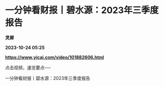 # 一分钟看财报丨碧水源：2023年三季度报告
**灵犀**

**2023-10-24 05:25**

**https://www.yicai.com/video/101882606.html**

点击视频，速览要点──

一分钟看财报丨碧水源：2023年三季度报告